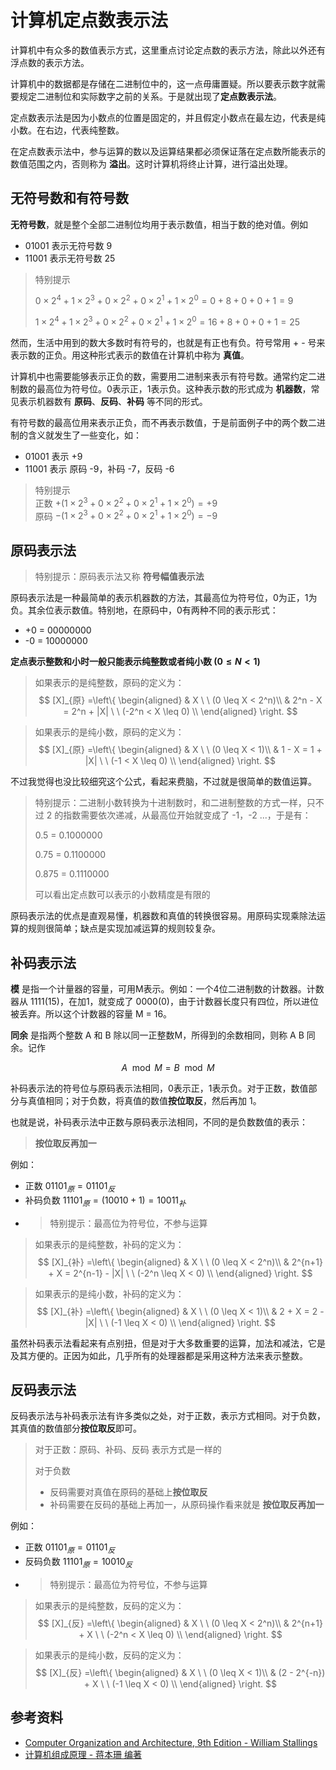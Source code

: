 # 计算机定点数表示法

[annotation]: <id> (b694810d-f3da-42f5-8318-985994ecdfc7)
[annotation]: <status> (protect)
[annotation]: <create_time> (2019-04-17 11:46:23)
[annotation]: <category> (计算机技术)
[annotation]: <tags> (组成原理)
[annotation]: <url> (http://blog.ccyg.studio/article/b694810d-f3da-42f5-8318-985994ecdfc7)

计算机中有众多的数值表示方式，这里重点讨论定点数的表示方法，除此以外还有浮点数的表示方法。

计算机中的数据都是存储在二进制位中的，这一点毋庸置疑。所以要表示数字就需要规定二进制位和实际数字之前的关系。于是就出现了**定点数表示法**。

定点数表示法是因为小数点的位置是固定的，并且假定小数点在最左边，代表是纯小数。在右边，代表纯整数。

在定点数表示法中，参与运算的数以及运算结果都必须保证落在定点数所能表示的数值范围之内，否则称为 **溢出**。这时计算机将终止计算，进行溢出处理。

## 无符号数和有符号数

**无符号数**，就是整个全部二进制位均用于表示数值，相当于数的绝对值。例如

- 01001 表示无符号数 9
- 11001 表示无符号数 25

> 特别提示
> 
>$0 \times 2^4 + 1 \times 2^3 + 0 \times 2^2 + 0 \times 2^1 + 1 \times 2^0 = 0 + 8 + 0 + 0 + 1 = 9$
>
>$1 \times 2^4 + 1 \times 2^3 + 0 \times 2^2 + 0 \times 2^1 + 1 \times 2^0 = 16 + 8 + 0 + 0 + 1 = 25$


然而，生活中用到的数大多数时有符号的，也就是有正也有负。符号常用 + - 号来表示数的正负。用这种形式表示的数值在计算机中称为 **真值**。

计算机中也需要能够表示正负的数，需要用二进制来表示有符号数。通常约定二进制数的最高位为符号位。0表示正，1表示负。这种表示数的形式成为 **机器数**，常见表示机器数有 **原码**、**反码**、**补码** 等不同的形式。

有符号数的最高位用来表示正负，而不再表示数值，于是前面例子中的两个数二进制的含义就发生了一些变化，如：

- 01001 表示 +9
- 11001 表示 原码 -9，补码 -7，反码 -6

> 特别提示 <br>
正数 $+ (1 \times 2^3 + 0 \times 2^2 + 0 \times 2^1 + 1 \times 2^0) = +9$ <br>
原码 $- (1 \times 2^3 + 0 \times 2^2 + 0 \times 2^1 + 1 \times 2^0) = -9$

## 原码表示法

> 特别提示：原码表示法又称 **符号幅值表示法**

原码表示法是一种最简单的表示机器数的方法，其最高位为符号位，0为正，1为负。其余位表示数值。特别地，在原码中，0有两种不同的表示形式：

- +0 = 00000000
- -0 = 10000000

**定点表示整数和小时一般只能表示纯整数或者纯小数 $(0\leq N <1)$**

> 如果表示的是纯整数，原码的定义为：
>$$ [X]_{原} =\left\{
\begin{aligned}
& X \ \ (0 \leq X < 2^n)\\
& 2^n - X = 2^n + |X| \ \ (-2^n < X \leq 0) \\
\end{aligned}
\right.
$$

> 如果表示的是纯小数，原码的定义为：
>$$ [X]_{原} =\left\{
\begin{aligned}
& X \ \ (0 \leq X < 1)\\
& 1 - X = 1 + |X| \ \ (-1 < X \leq 0) \\
\end{aligned}
\right.
$$

不过我觉得也没比较细究这个公式，看起来费脑，不过就是很简单的数值运算。

> 特别提示：二进制小数转换为十进制数时，和二进制整数的方式一样，只不过 2 的指数需要依次递减，从最高位开始就变成了 -1，-2 ...，于是有：
> 
> 0.5 = 0.1000000
> 
> 0.75 = 0.1100000
> 
> 0.875 = 0.1110000
>
> 可以看出定点数可以表示的小数精度是有限的

原码表示法的优点是直观易懂，机器数和真值的转换很容易。用原码实现乘除法运算的规则很简单；缺点是实现加减运算的规则较复杂。

## 补码表示法

**模** 是指一个计量器的容量，可用M表示。例如：一个4位二进制数的计数器。计数器从 1111(15)，在加1，就变成了 0000(0)，由于计数器长度只有四位，所以进位被丢弃。所以这个计数器的容量 M = 16。

**同余** 是指两个整数 A 和 B 除以同一正整数M，所得到的余数相同，则称 A B 同余。记作

$$A \mod M = B \mod M$$

补码表示法的符号位与原码表示法相同，0表示正，1表示负。对于正数，数值部分与真值相同；对于负数，将真值的数值**按位取反**，然后再加 1。

也就是说，补码表示法中正数与原码表示法相同，不同的是负数数值的表示：

> **按位取反再加一**

例如：

- 正数 $01101_原 = 01101_反$
- 补码负数 $11101_原 = (10010 + 1) = 10011_补$
- > 特别提示：最高位为符号位，不参与运算

> 如果表示的是纯整数，补码的定义为：
>$$ [X]_{补} =\left\{
\begin{aligned}
& X \ \ (0 \leq X < 2^n)\\
& 2^{n+1} + X = 2^{n-1} - |X| \ \ (-2^n \leq X < 0) \\
\end{aligned}
\right.
$$

> 如果表示的是纯小数，补码的定义为：
> $$ [X]_{补} =\left\{
\begin{aligned}
& X \ \ (0 \leq X < 1)\\
& 2 + X = 2 - |X| \ \ (-1 \leq X < 0) \\
\end{aligned}
\right.
$$

虽然补码表示法看起来有点别扭，但是对于大多数重要的运算，加法和减法，它是及其方便的。正因为如此，几乎所有的处理器都是采用这种方法来表示整数。

## 反码表示法

反码表示法与补码表示法有许多类似之处，对于正数，表示方式相同。对于负数，其真值的数值部分**按位取反**即可。

> 对于正数：原码、补码、反码 表示方式是一样的
> 
> 对于负数
> - 反码需要对真值在原码的基础上**按位取反**
> - 补码需要在反码的基础上再加一，从原码操作看来就是 **按位取反再加一**

例如：

- 正数 $01101_原 = 01101_反$
- 反码负数 $11101_原 = 10010_反$
- > 特别提示：最高位为符号位，不参与运算

> 如果表示的是纯整数，反码的定义为：
>$$ [X]_{反} =\left\{
\begin{aligned}
& X \ \ (0 \leq X < 2^n)\\
& 2^{n+1} + X \ \ (-2^n < X \leq 0) \\
\end{aligned}
\right.
$$

> 如果表示的是纯小数，反码的定义为：
>$$ [X]_{反} =\left\{
\begin{aligned}
& X \ \ (0 \leq X < 1)\\
& (2 - 2^{-n}) + X \ \ (-1 \leq X < 0) \\
\end{aligned}
\right.
$$

## 参考资料

- [Computer Organization and Architecture, 9th Edition - William Stallings](#)
- [计算机组成原理 - 蒋本珊 编著](#)